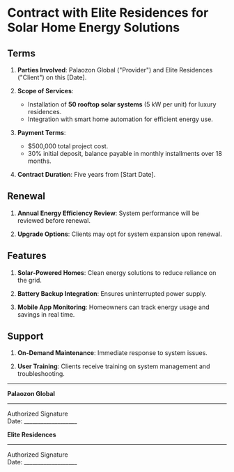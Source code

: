# Contract with Elite Residences for Solar Home Energy Solutions  

## Terms  

1. **Parties Involved**: Palaozon Global ("Provider") and Elite Residences ("Client") on this [Date].  

2. **Scope of Services**:  
   - Installation of **50 rooftop solar systems** (5 kW per unit) for luxury residences.  
   - Integration with smart home automation for efficient energy use.  

3. **Payment Terms**:  
   - $500,000 total project cost.  
   - 30% initial deposit, balance payable in monthly installments over 18 months.  

4. **Contract Duration**: Five years from [Start Date].  

## Renewal  

1. **Annual Energy Efficiency Review**: System performance will be reviewed before renewal.  

2. **Upgrade Options**: Clients may opt for system expansion upon renewal.  

## Features  

1. **Solar-Powered Homes**: Clean energy solutions to reduce reliance on the grid.  

2. **Battery Backup Integration**: Ensures uninterrupted power supply.  

3. **Mobile App Monitoring**: Homeowners can track energy usage and savings in real time.  

## Support  

1. **On-Demand Maintenance**: Immediate response to system issues.  

2. **User Training**: Clients receive training on system management and troubleshooting.  

---

**Palaozon Global**  
_____________________________  
Authorized Signature  
Date: ___________________  

**Elite Residences**  
_____________________________  
Authorized Signature  
Date: ___________________  
